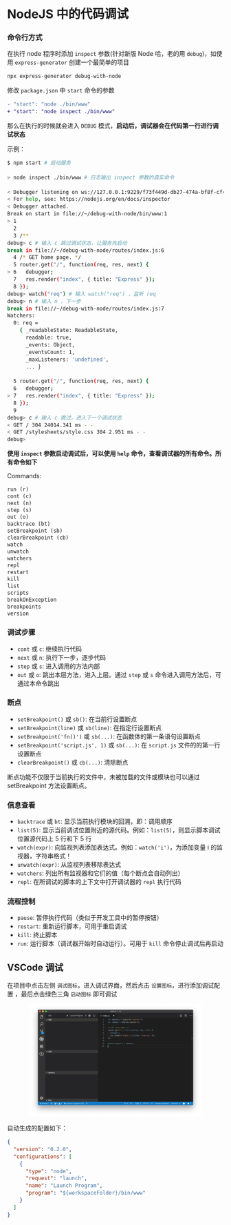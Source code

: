 # NodeJS 中的代码调试

### 命令行方式

在执行 node 程序时添加 `inspect` 参数(针对新版 Node 哈，老的用 `debug`)，如使用 `express-generator` 创建一个最简单的项目

```bash
npx express-generator debug-with-node
```

修改 `package.json` 中 `start` 命令的参数

```diff
- "start": "node ./bin/www"
+ "start": "node inspect ./bin/www"
```

那么在执行的时候就会进入 `DEBUG` 模式，**启动后，调试器会在代码第一行进行调试状态**

示例：

```bash
$ npm start # 启动服务

> node inspect ./bin/www # 日志输出 inspect 参数的真实命令

< Debugger listening on ws://127.0.0.1:9229/f73f449d-db27-474a-bf8f-cf41d65e9490
< For help, see: https://nodejs.org/en/docs/inspector
< Debugger attached.
Break on start in file://~/debug-with-node/bin/www:1
> 1
  2
  3 /**
debug> c # 输入 c 跳过调试状态，让服务先启动
break in file://~/debug-with-node/routes/index.js:6
  4 /* GET home page. */
  5 router.get("/", function(req, res, next) {
> 6   debugger;
  7   res.render("index", { title: "Express" });
  8 });
debug> watch("req") # 输入 watch("req") ，监听 req
debug> n # 输入 n ，下一步
break in file://~/debug-with-node/routes/index.js:7
Watchers:
  0: req =
    { _readableState: ReadableState,
      readable: true,
      _events: Object,
      _eventsCount: 1,
      _maxListeners: 'undefined',
      ... }

  5 router.get("/", function(req, res, next) {
  6   debugger;
> 7   res.render("index", { title: "Express" });
  8 });
  9
debug> c # 输入 c 跳过，进入下一个调试状态
< GET / 304 24014.341 ms - -
< GET /stylesheets/style.css 304 2.951 ms - -
debug>
```

**使用 `inspect` 参数启动调试后，可以使用 `help` 命令，查看调试器的所有命令。所有命令如下**

Commands:

```
run (r)
cont (c)
next (n)
step (s)
out (o)
backtrace (bt)
setBreakpoint (sb)
clearBreakpoint (cb)
watch
unwatch
watchers
repl
restart
kill
list
scripts
breakOnException
breakpoints
version
```

### 调试步骤

- `cont` 或 `c`: 继续执行代码
- `next` 或 `n`: 执行下一步，逐步代码
- `step` 或 `s`: 进入调用的方法内部
- `out` 或 `o`: 跳出本层方法，进入上层。通过 `step` 或 `s` 命令进入调用方法后，可通过本命令跳出

### 断点

- `setBreakpoint()` 或 `sb()`: 在当前行设置断点
- `setBreakpoint(line)` 或 `sb(line)`: 在指定行设置断点
- `setBreakpoint('fn()')` 或 `sb(...)`: 在函数体的第一条语句设置断点
- `setBreakpoint('script.js', 1)` 或 `sb(...)`: 在 `script.js` 文件的的第一行设置断点
- `clearBreakpoint()` 或 `cb(...)`: 清除断点

断点功能不仅限于当前执行的文件中，未被加载的文件或模块也可以通过 setBreakpoint 方法设置断点。

### 信息查看

- `backtrace` 或 `bt`: 显示当前执行模块的回溯，即：调用顺序
- `list(5)`: 显示当前调试位置附近的源代码。例如：`list(5)`，则显示脚本调试位置源代码上 5 行和下 5 行
- `watch(expr)`: 向监视列表添加表达式。例如：`watch('i')`，为添加变量 i 的监视器，字符串格式！
- `unwatch(expr)`: 从监视列表移除表达式
- `watchers`: 列出所有监视器和它们的值（每个断点会自动列出）
- `repl`: 在所调试的脚本的上下文中打开调试器的 `repl` 执行代码

### 流程控制

- `pause`: 暂停执行代码（类似于开发工具中的暂停按钮）
- `restart`: 重新运行脚本，可用于重启调试
- `kill`: 终止脚本
- `run`: 运行脚本（调试器开始时自动运行）。可用于 `kill` 命令停止调试后再启动

## VSCode 调试

在项目中点击左侧 `调试图标`，进入调试界面，然后点击 `设置图标`，进行添加调试配置
，最后点击绿色三角 `启动图标` 即可调试

<div align="center">
<img src="./vscode-debug.jpg" width="400"/>
</div>

自动生成的配置如下：

```json
{
  "version": "0.2.0",
  "configurations": [
    {
      "type": "node",
      "request": "launch",
      "name": "Launch Program",
      "program": "${workspaceFolder}/bin/www"
    }
  ]
}
```
